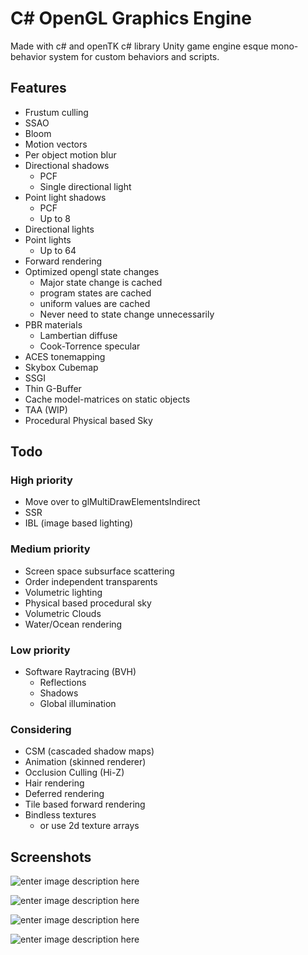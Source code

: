 

# C# OpenGL Graphics Engine

Made with c# and openTK c# library
Unity game engine esque mono-behavior system for custom behaviors and scripts.

## Features
 - Frustum culling
 - SSAO
 - Bloom
 - Motion vectors
 - Per object motion blur
 - Directional shadows
	 - PCF
	 - Single directional light
 - Point light shadows
	 - PCF
	 - Up to 8
 - Directional lights
 - Point lights
	 - Up to 64
 - Forward rendering 
 - Optimized opengl state changes
	 - Major state change is cached
	 - program states are cached
	 - uniform values are cached
	 - Never need to state change unnecessarily
 - PBR materials
	 - Lambertian diffuse
	 - Cook-Torrence specular
- ACES tonemapping
- Skybox Cubemap
- SSGI
- Thin G-Buffer
- Cache model-matrices on static objects
- TAA (WIP)
- Procedural Physical based Sky 

## Todo
### High priority
- Move over to glMultiDrawElementsIndirect
- SSR
- IBL (image based lighting)

### Medium priority
- Screen space subsurface scattering
- Order independent transparents
- Volumetric lighting
- Physical based procedural sky
- Volumetric Clouds
- Water/Ocean rendering

### Low priority
- Software Raytracing (BVH)
	- Reflections
	- Shadows
	- Global illumination
	
### Considering
- CSM (cascaded shadow maps)
- Animation (skinned renderer)
- Occlusion Culling (Hi-Z)
- Hair rendering
- Deferred rendering
- Tile based forward rendering
- Bindless textures
	- or use 2d texture arrays

## Screenshots

![enter image description here](https://i.imgur.com/XgwgH5L.png)

![enter image description here](https://i.imgur.com/DnbvUlu.png)

![enter image description here](https://i.imgur.com/s3aBQ4X.png)

![enter image description here](https://i.imgur.com/UENQT54.png)
